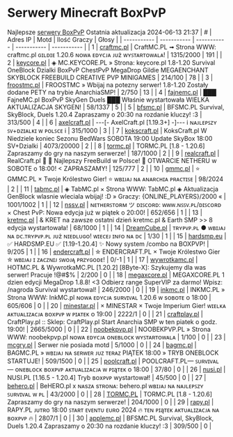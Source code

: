 
# Serwery Minecraft BoxPvP
Najlepsze [serwery BoxPvP](https://mcserwery.pl/serwery/minecraft/tryb/BoxPvP)
Ostatnia aktualizacja 2024-06-13 21:37
| # | Adres IP | Motd | Ilość Graczy | Głosy |
| ----------- | ----------- | ----------- | ----------- | ----------- |
| 1 | 	[craftmc.pl](https://mcserwery.pl/serwery/minecraft/87/) | CraftMC.PL ➟ Strona WWW: craftmc.pl ɢɪʟᴅɪᴇ 1.20.6 ɴᴏᴡᴀ ᴇᴅʏᴄᴊᴀ ᴊᴜż ᴡʏꜱᴛᴀʀᴛᴏᴡᴀʟᴀ! | 1315/2000 | 191 |
| 2 | 	[keycore.pl](https://mcserwery.pl/serwery/minecraft/252/) | ◈ MC.KEYCORE.PL » Strona: keycore.pl 1.8-1.20 Survival OneBlock Dzialki BoxPvP ChestPvP MegaDrop Gildie MEGAENCHANT SKYBLOCK FREEBUILD CREATIVE PVP MINIGAMES | 214/100 | 78 |
| 3 | 	[froostmc.pl](https://mcserwery.pl/serwery/minecraft/263/) |  FROOSTMC » Wbijaj na potezny serwer! 1.8-1.20 Zostały dodane PETY na trybie AnarchiaSMP! | 2/750 | 13 |
| 4 | 	[fajnemc.pl](https://mcserwery.pl/serwery/minecraft/100/) | ███ FajneMC.pl  BoxPvP  SkyGen  Duels ███ Właśnie wystartowała WIELKA AKTUALIZACJA SKYGEN! | 58/1337 | 5 |
| 5 | 	[bfsmc.pl](https://mcserwery.pl/serwery/minecraft/2/) | BFSMC.PL  Survival, SkyBlock, Duels  1.20.4 Zapraszamy o 20:30 na rozdanie kluczy! :3 | 313/500 | 4 |
| 6 | 	[axelcraft.pl](https://mcserwery.pl/serwery/minecraft/223/) | ---[- AxelCraft.pl [1.19.3+] -]--- i ɴᴀᴊʟᴇᴘꜱᴢʏ ꜱᴠ+ᴅᴢɪᴀʟᴋɪ ᴡ ᴘᴏʟꜱᴄᴇ i | 315/1000 | 3 |
| 7 | 	[kokscraft.pl](https://mcserwery.pl/serwery/minecraft/1/) | KoksCraft.pl  W Niedziele koniec Sezonu BedWars SOBOTA 19:00 Update SkyBox  18:00 SV+Dzialki | 4073/20000 | 2 |
| 8 | 	[tormc.pl](https://mcserwery.pl/serwery/minecraft/35/) | TORMC.PL [1.8 - 1.20.6] Zapraszamy do gry na naszym serwerze! | 187/1000 | 2 |
| 9 | 	[realcraft.pl](https://mcserwery.pl/serwery/minecraft/63/) | RealCraft.pl   Najlepszy FreeBuild w Polsce!  OTWARCIE NETHERU w SOBOTE o 18:00! < ZAPRASZAMY! | 125/777 | 2 |
| 10 | 	[gmmc.pl](https://mcserwery.pl/serwery/minecraft/292/) | ⭐ GMMC.PL × Twoje Królestwo Gier! ⭐ ᴡʙɪᴊᴀᴊ ɴᴀ ᴀɴᴀʀᴄʜɪᴀ ᴘʀᴀᴄᴛɪꜱᴇ | 98/2024 | 2 |
| 11 | 	[tabmc.pl](https://mcserwery.pl/serwery/minecraft/3/) | ◈ TabMC.pl × Strona WWW: TabMC.pl  ◈ Aktualizacja GenBlock wlasnie wleciala wbijaj! :D » Graczy: {ONLINE_PLAYERS}/2000 « | 1001/1002 | 1 |
| 12 | 	[nssv.pl](https://mcserwery.pl/serwery/minecraft/4/) | ɴᴇᴛʜᴇʀꜱᴛᴏʀᴍ ツ ᴅɪꜱᴄᴏʀᴅ: ᴡᴡᴡ.ɴꜱꜱᴠ.ᴘʟ/ᴅɪꜱᴄᴏʀᴅ × Chest PvP: Nowa edycja już w piątek o 20:00! | 652/656 | 1 |
| 13 | 	[kretmc.pl](https://mcserwery.pl/serwery/minecraft/182/) | & KRET na zawsze ostatni dzień  kretmc.pl & Earth SMP >> 8 edycja wystartowała! | 68/1000 | 1 |
| 14 | 	[DreamCube.pl](https://mcserwery.pl/serwery/minecraft/240/) | ᴛʀʏᴘᴠᴘ.ᴘʟ ● ᴡʙɪᴊᴀᴊ ɴᴀ ᴅᴄ.ᴛʀʏᴘᴠᴘ.ᴘʟ ᴊᴜż ɴɪᴇᴅʟᴜɢᴏ! ᴡɪᴇᴄᴇᴊ ɪɴꜰᴏ ɴᴀ ᴅᴄ | 1/30 | 1 |
| 15 | 	[hardsmp.eu](https://mcserwery.pl/serwery/minecraft/621/) | ✅ HARDSMP.EU ✅ [1.19-1.20.4]  ✨ Nowy system /combo na BOXPVP! | 9/205 | 1 |
| 16 | 	[endercraft.pl](https://mcserwery.pl/serwery/minecraft/58/) | ✮ ENDERCRAFT.PL × Twoje Królestwo Gier ✮ ᴡʙɪᴊᴀᴊ ɪ ᴢᴀᴄᴢɴɪᴊ ꜱᴡᴏᴊᴀ̨ ᴘʀᴢʏɢᴏᴅᴇ! | 0/-1 | 1 |
| 17 | 	[wywrotkamc.pl](https://mcserwery.pl/serwery/minecraft/6/) | HOTMC.PL & WywrotkaMC.PL [1.20.2] [8Byte-X]: Szykujemy dla was serwer! Pracuje !@#$% | 2/200 | 0 |
| 18 | 	[megaxcore.pl](https://mcserwery.pl/serwery/minecraft/7/) | MEGAXCORE.PL 1 dzien edycji MegaDrop 1.8.8! <3 Odbierz range SuperVIP za darmo! Wpisz: /nagroda  Survival wystartowal! | 246/2000 | 0 |
| 19 | 	[inkmc.pl](https://mcserwery.pl/serwery/minecraft/15/) | INKMC.PL » Strona WWW: InkMC.pl   ɴᴏᴡᴀ ᴇᴅʏᴄᴊᴀ sᴜʀᴠɪᴠᴀʟ 1.20.6 ᴡ sᴏʙᴏᴛᴇ ᴏ 18:00 | 605/606 | 0 |
| 20 | 	[minestar.pl](https://mcserwery.pl/serwery/minecraft/23/) | × MINESTAR × Twoje Imperium Gier! ᴡɪᴇʟᴋᴀ ᴀᴋᴛᴜᴀʟɪᴢᴀᴄᴊᴀ ʙᴏxᴘᴠᴘ ᴡ ᴘɪᴀᴛᴇᴋ ᴏ 19:00 | 2222/1 | 0 |
| 21 | 	[craftplay.pl](https://mcserwery.pl/serwery/minecraft/25/) | CraftPlay.pl :: Sklep: CraftPlay.pl Start Anarchia SMP w ten piatek o godz. 19:00! | 2665/5000 | 0 |
| 22 | 	[noobekpvp.pl](https://mcserwery.pl/serwery/minecraft/28/) | NOOBEKPVP.PL » Strona WWW: noobekpvp.pl ɴᴏᴡᴀ ᴇᴅʏᴄᴊᴀ ᴏɴᴇʙʟᴏᴄᴋ ᴡʏꜱᴛᴀʀᴛᴏᴡᴀʟᴀ | 1/100 | 0 |
| 23 | 	[mcgry.pl](https://mcserwery.pl/serwery/minecraft/44/) | Serwer nie posiada motd | 5/1000 | 0 |
| 24 | 	[bagmc.pl](https://mcserwery.pl/serwery/minecraft/61/) | BAGMC.PL » ᴡʙɪᴊᴀᴊ ɴᴀ sᴇʀᴡᴇʀ ᴊᴜᴢ ᴛᴇʀᴀᴢ  PIĄTEK 18:00 » TRYB ONEBLOCK STARTUJE! | 509/1500 | 0 |
| 25 | 	[poolcraft.pl](https://mcserwery.pl/serwery/minecraft/75/) | POOLCRAFT.PL— ꜱᴜʀᴠɪᴠᴀʟ — ᴏɴᴇʙʟᴏᴄᴋ ʙᴏxᴘᴠᴘ ᴀᴋᴛᴜᴀʟɪᴢᴀᴄᴊᴀ ᴡ ᴘɪąᴛᴇᴋ ᴏ 18:00 | 37/80 | 0 |
| 26 | 	[nusi.pl](https://mcserwery.pl/serwery/minecraft/109/) | NUSI.PL [1.16.5 - 1.20.4] Tryb ʙᴏxᴘᴠᴘ wystartował! | 45/500 | 0 |
| 27 | 	[behero.pl](https://mcserwery.pl/serwery/minecraft/117/) | BeHERO.pl x ɴᴀsᴢᴀ sᴛʀᴏɴᴀ: behero.pl  ᴡʙɪᴊᴀᴊ ɴᴀ ɴᴀᴊʟᴇᴘꜱᴢʏ ꜱᴜʀᴠɪᴠᴀʟ ᴡ ᴘʟ | 43/2000 | 0 |
| 28 | 	[TORMC.PL](https://mcserwery.pl/serwery/minecraft/138/) | TORMC.PL [1.8 - 1.20.6] Zapraszamy do gry na naszym serwerze! | 204/1000 | 0 |
| 29 | 	[rapy.pl](https://mcserwery.pl/serwery/minecraft/160/) | RAPY.PL ᴊᴜᴛʀᴏ 18:00 ꜱᴛᴀʀᴛ ᴇᴠᴇɴᴛᴜ ᴇᴜʀᴏ 2024 🔥 ᴛᴇɴ ᴘɪąᴛᴇᴋ ᴀᴋᴛᴜᴀʟɪᴢᴀᴄᴊᴀ ɴᴀ ʙᴏxᴘᴠᴘ 🔥 | 2807/1 | 0 |
| 30 | 	[applemc.pl](https://mcserwery.pl/serwery/minecraft/162/) | BFSMC.PL  Survival, SkyBlock, Duels  1.20.4 Zapraszamy o 20:30 na rozdanie kluczy! :3 | 309/500 | 0 |
